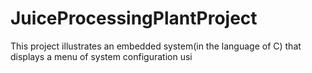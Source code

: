 # JuiceProcessingPlantProject
This project illustrates an embedded system(in the language of C) that displays a menu of system configuration usi 
